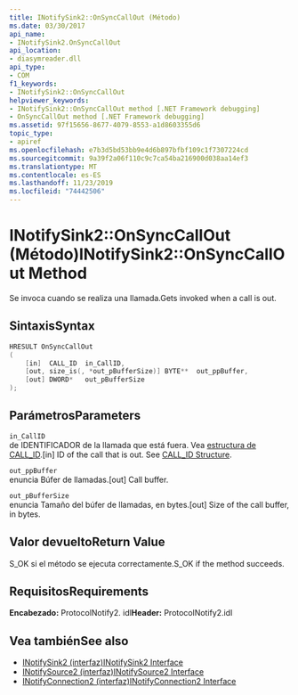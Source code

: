 ```yaml
---
title: INotifySink2::OnSyncCallOut (Método)
ms.date: 03/30/2017
api_name:
- INotifySink2.OnSyncCallOut
api_location:
- diasymreader.dll
api_type:
- COM
f1_keywords:
- INotifySink2::OnSyncCallOut
helpviewer_keywords:
- INotifySink2::OnSyncCallOut method [.NET Framework debugging]
- OnSyncCallOut method [.NET Framework debugging]
ms.assetid: 97f15656-8677-4079-8553-a1d8603355d6
topic_type:
- apiref
ms.openlocfilehash: e7b3d5bd53bb9e4d6b897bfbf109c1f7307224cd
ms.sourcegitcommit: 9a39f2a06f110c9c7ca54ba216900d038aa14ef3
ms.translationtype: MT
ms.contentlocale: es-ES
ms.lasthandoff: 11/23/2019
ms.locfileid: "74442506"
---
```

# <a name="inotifysink2onsynccallout-method"></a><span data-ttu-id="ec5a4-102">INotifySink2::OnSyncCallOut (Método)</span><span class="sxs-lookup"><span data-stu-id="ec5a4-102">INotifySink2::OnSyncCallOut Method</span></span>
<span data-ttu-id="ec5a4-103">Se invoca cuando se realiza una llamada.</span><span class="sxs-lookup"><span data-stu-id="ec5a4-103">Gets invoked when a call is out.</span></span>  
  
## <a name="syntax"></a><span data-ttu-id="ec5a4-104">Sintaxis</span><span class="sxs-lookup"><span data-stu-id="ec5a4-104">Syntax</span></span>  
  
```cpp  
HRESULT OnSyncCallOut  
(  
    [in]  CALL_ID  in_CallID,  
    [out, size_is(, *out_pBufferSize)] BYTE**  out_ppBuffer,  
    [out] DWORD*   out_pBufferSize  
);  
```  
  
## <a name="parameters"></a><span data-ttu-id="ec5a4-105">Parámetros</span><span class="sxs-lookup"><span data-stu-id="ec5a4-105">Parameters</span></span>  
 `in_CallID`  
 <span data-ttu-id="ec5a4-106">de IDENTIFICADOR de la llamada que está fuera. Vea [estructura de CALL_ID](../../../../docs/framework/unmanaged-api/diagnostics/call-id-structure.md).</span><span class="sxs-lookup"><span data-stu-id="ec5a4-106">[in] ID of the call that is out. See [CALL_ID Structure](../../../../docs/framework/unmanaged-api/diagnostics/call-id-structure.md).</span></span>  
  
 `out_ppBuffer`  
 <span data-ttu-id="ec5a4-107">enuncia Búfer de llamadas.</span><span class="sxs-lookup"><span data-stu-id="ec5a4-107">[out] Call buffer.</span></span>  
  
 `out_pBufferSize`  
 <span data-ttu-id="ec5a4-108">enuncia Tamaño del búfer de llamadas, en bytes.</span><span class="sxs-lookup"><span data-stu-id="ec5a4-108">[out] Size of the call buffer, in bytes.</span></span>  
  
## <a name="return-value"></a><span data-ttu-id="ec5a4-109">Valor devuelto</span><span class="sxs-lookup"><span data-stu-id="ec5a4-109">Return Value</span></span>  
 <span data-ttu-id="ec5a4-110">S_OK si el método se ejecuta correctamente.</span><span class="sxs-lookup"><span data-stu-id="ec5a4-110">S_OK if the method succeeds.</span></span>  
  
## <a name="requirements"></a><span data-ttu-id="ec5a4-111">Requisitos</span><span class="sxs-lookup"><span data-stu-id="ec5a4-111">Requirements</span></span>  
 <span data-ttu-id="ec5a4-112">**Encabezado:** ProtocolNotify2. idl</span><span class="sxs-lookup"><span data-stu-id="ec5a4-112">**Header:** ProtocolNotify2.idl</span></span>  
  
## <a name="see-also"></a><span data-ttu-id="ec5a4-113">Vea también</span><span class="sxs-lookup"><span data-stu-id="ec5a4-113">See also</span></span>

- [<span data-ttu-id="ec5a4-114">INotifySink2 (interfaz)</span><span class="sxs-lookup"><span data-stu-id="ec5a4-114">INotifySink2 Interface</span></span>](../../../../docs/framework/unmanaged-api/diagnostics/inotifysink2-interface.md)
- [<span data-ttu-id="ec5a4-115">INotifySource2 (interfaz)</span><span class="sxs-lookup"><span data-stu-id="ec5a4-115">INotifySource2 Interface</span></span>](../../../../docs/framework/unmanaged-api/diagnostics/inotifysource2-interface.md)
- [<span data-ttu-id="ec5a4-116">INotifyConnection2 (interfaz)</span><span class="sxs-lookup"><span data-stu-id="ec5a4-116">INotifyConnection2 Interface</span></span>](../../../../docs/framework/unmanaged-api/diagnostics/inotifyconnection2-interface.md)
